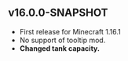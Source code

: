 ## v16.0.0-SNAPSHOT
* First release for Minecraft 1.16.1
* No support of tooltip mod.
* **Changed tank capacity.**